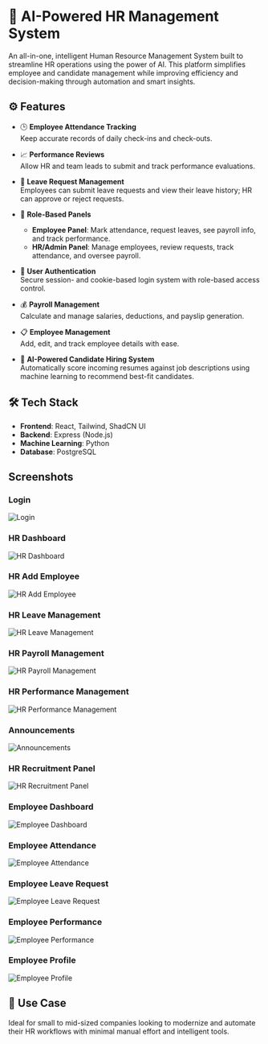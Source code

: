 # 🧠 AI-Powered HR Management System

An all-in-one, intelligent Human Resource Management System built to streamline HR operations using the power of AI. This platform simplifies employee and candidate management while improving efficiency and decision-making through automation and smart insights.

## ⚙️ Features

- 🕒 **Employee Attendance Tracking**  
  Keep accurate records of daily check-ins and check-outs.

- 📈 **Performance Reviews**  
  Allow HR and team leads to submit and track performance evaluations.

- 📅 **Leave Request Management**  
  Employees can submit leave requests and view their leave history; HR can approve or reject requests.

- 👥 **Role-Based Panels**  
  - **Employee Panel**: Mark attendance, request leaves, see payroll info, and track performance.
  - **HR/Admin Panel**: Manage employees, review requests, track attendance, and oversee payroll.

- 🔐 **User Authentication**  
  Secure session- and cookie-based login system with role-based access control.

- 💰 **Payroll Management**  
  Calculate and manage salaries, deductions, and payslip generation.

- 📋 **Employee Management**  
  Add, edit, and track employee details with ease.

- 🤖 **AI-Powered Candidate Hiring System**  
  Automatically score incoming resumes against job descriptions using machine learning to recommend best-fit candidates.

## 🛠️ Tech Stack

- **Frontend**: React, Tailwind, ShadCN UI  
- **Backend**: Express (Node.js)  
- **Machine Learning**: Python  
- **Database**: PostgreSQL

## Screenshots

### Login

![Login](./screenshots/login.png)

### HR Dashboard

![HR Dashboard](./screenshots/hr-home.png)

### HR Add Employee

![HR Add Employee](./screenshots/hr-add_employee.png)

### HR Leave Management

![HR Leave Management](./screenshots/hr-leave.png)

### HR Payroll Management

![HR Payroll Management](./screenshots/hr-payroll.png)

### HR Performance Management

![HR Performance Management](./screenshots/hr-performance.png)

### Announcements

![Announcements](./screenshots/announcements.png)

### HR Recruitment Panel

![HR Recruitment Panel](./screenshots/hr-recruitment.png)

### Employee Dashboard

![Employee Dashboard](./screenshots/emp-home.png)

### Employee Attendance

![Employee Attendance](./screenshots/emp-attendance.png)

### Employee Leave Request

![Employee Leave Request](./screenshots/emp-leave.png)

### Employee Performance

![Employee Performance](./screenshots/emp-performance.png)

### Employee Profile

![Employee Profile](./screenshots/emp-profile.png)


## 🎯 Use Case

Ideal for small to mid-sized companies looking to modernize and automate their HR workflows with minimal manual effort and intelligent tools.
